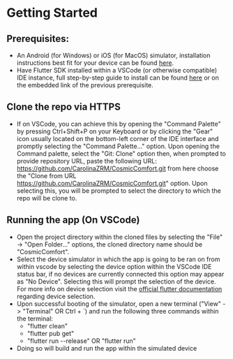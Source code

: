 <!-- Start of new README content -->
# Getting Started

## Prerequisites:
- An Android (for Windows) or iOS (for MacOS) simulator, installation instructions best fit for your device can be found [here](https://docs.flutter.dev/get-started/install).
- Have Flutter SDK installed within a VSCode (or otherwise compatible) IDE instance, full step-by-step guide to install can be found [here](https://docs.flutter.dev/tools/vs-code) or on the embedded link of the previous prerequisite.

## Clone the repo via HTTPS
- If on VSCode, you can achieve this by opening the "Command Palette" by pressing Ctrl+Shift+P on your Keyboard or by clicking the "Gear" icon usually located on the bottom-left corner of the IDE interface and promptly selecting the "Command Palette..." option. Upon opening the Command palette, select the "Git: Clone" option then, when prompted to provide repository URL, paste the following URL: https://github.com/CarolinaZRM/CosmicComfort.git from here choose the "Clone from URL https://github.com/CarolinaZRM/CosmicComfort.git" option. Upon selecting this, you will be prompted to select the directory to which the repo will be clone to.

## Running the app (On VSCode)
- Open the project directory within the cloned files by selecting the "File" -> "Open Folder..." options, the cloned directory name should be "CosmicComfort".
- Select the device simulator in which the app is going to be ran on from within vscode by selecting the device option within the VSCode IDE status bar, if no devices are currently connected this option may appear as "No Device". Selecting this will prompt the selection of the device. For more info on device selection visit the [official flutter documentation](https://docs.flutter.dev/tools/vs-code#:~:text=However%2C%20if%20you%20have%20multiple,use%20for%20running%20or%20debugging.) regarding device selection.
- Upon successful booting of the simulator, open a new terminal ("View" -> "Terminal" OR Ctrl + `) and run the following three commands within the terminal:
  - "flutter clean"
  - "flutter pub get"
  - "flutter run --release" OR "flutter run"
- Doing so will build and run the app within the simulated device

